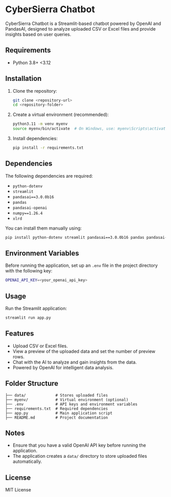 # CyberSierra Chatbot

CyberSierra Chatbot is a Streamlit-based chatbot powered by OpenAI and PandasAI, designed to analyze uploaded CSV or Excel files and provide insights based on user queries.

## Requirements

- Python 3.8+ <3.12

## Installation

1. Clone the repository:
   ```sh
   git clone <repository-url>
   cd <repository-folder>
   ```
2. Create a virtual environment (recommended):
   ```sh
   python3.11 -m venv myenv
   source myenv/bin/activate  # On Windows, use: myenv\Scripts\activate
   ```
3. Install dependencies:
   ```sh
   pip install -r requirements.txt
   ```

## Dependencies

The following dependencies are required:
- `python-dotenv`
- `streamlit`
- `pandasai==3.0.0b16`
- `pandas`
- `pandasai-openai`
- `numpy==1.26.4`
- `xlrd`

You can install them manually using:
```sh
pip install python-dotenv streamlit pandasai==3.0.0b16 pandas pandasai-openai xlrd numpy==1.26.4
```

## Environment Variables

Before running the application, set up an `.env` file in the project directory with the following key:

```sh
OPENAI_API_KEY=<your_openai_api_key>
```

## Usage

Run the Streamlit application:
```sh
streamlit run app.py
```

## Features

- Upload CSV or Excel files.
- View a preview of the uploaded data and set the number of preview rows.
- Chat with the AI to analyze and gain insights from the data.
- Powered by OpenAI for intelligent data analysis.

## Folder Structure

```
├── data/             # Stores uploaded files
├── myenv/            # Virtual environment (optional)
├── .env              # API keys and environment variables
├── requirements.txt  # Required dependencies
├── app.py            # Main application script
├── README.md         # Project documentation
```

## Notes

- Ensure that you have a valid OpenAI API key before running the application.
- The application creates a `data/` directory to store uploaded files automatically.

## License

MIT License

